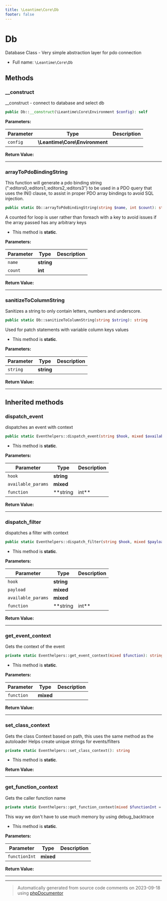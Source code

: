 ```yaml
---
title: \Leantime\Core\Db
footer: false
---
```


# Db

Database Class - Very simple abstraction layer for pdo connection



* Full name: `\Leantime\Core\Db`



## Methods

### __construct

__construct - connect to database and select db

```php
public Db::__construct(\Leantime\Core\Environment $config): self
```








**Parameters:**

| Parameter | Type | Description |
|-----------|------|-------------|
| `config` | **\Leantime\Core\Environment** |  |


**Return Value:**





---
### arrayToPdoBindingString

This function will generate a pdo binding string (":editors0,:editors1,:editors2,:editors3") to be used in a PDO
query that uses the IN() clause, to assist in proper PDO array bindings to avoid SQL injection.

```php
public static Db::arrayToPdoBindingString(string $name, int $count): string
```

A counted for loop is user rather than foreach with a key to avoid issues if the array passed has any
arbitrary keys

* This method is **static**.




**Parameters:**

| Parameter | Type | Description |
|-----------|------|-------------|
| `name` | **string** |  |
| `count` | **int** |  |


**Return Value:**





---
### sanitizeToColumnString

Sanitizes a string to only contain letters, numbers and underscore.

```php
public static Db::sanitizeToColumnString(string $string): string
```

Used for patch statements with variable column keys values

* This method is **static**.




**Parameters:**

| Parameter | Type | Description |
|-----------|------|-------------|
| `string` | **string** |  |


**Return Value:**





---


## Inherited methods

### dispatch_event

dispatches an event with context

```php
public static Eventhelpers::dispatch_event(string $hook, mixed $available_params = [], string|int $function = null): void
```



* This method is **static**.




**Parameters:**

| Parameter | Type | Description |
|-----------|------|-------------|
| `hook` | **string** |  |
| `available_params` | **mixed** |  |
| `function` | **string|int** |  |


**Return Value:**





---
### dispatch_filter

dispatches a filter with context

```php
public static Eventhelpers::dispatch_filter(string $hook, mixed $payload, mixed $available_params = [], string|int $function = null): mixed
```



* This method is **static**.




**Parameters:**

| Parameter | Type | Description |
|-----------|------|-------------|
| `hook` | **string** |  |
| `payload` | **mixed** |  |
| `available_params` | **mixed** |  |
| `function` | **string|int** |  |


**Return Value:**





---
### get_event_context

Gets the context of the event

```php
private static Eventhelpers::get_event_context(mixed $function): string
```



* This method is **static**.




**Parameters:**

| Parameter | Type | Description |
|-----------|------|-------------|
| `function` | **mixed** |  |


**Return Value:**





---
### set_class_context

Gets the class Context based on path, this uses the same method as the autoloader
Helps create unique strings for events/filters

```php
private static Eventhelpers::set_class_context(): string
```



* This method is **static**.





**Return Value:**





---
### get_function_context

Gets the caller function name

```php
private static Eventhelpers::get_function_context(mixed $functionInt = null): string
```

This way we don't have to use much memory by using debug_backtrace

* This method is **static**.




**Parameters:**

| Parameter | Type | Description |
|-----------|------|-------------|
| `functionInt` | **mixed** |  |


**Return Value:**





---


---
> Automatically generated from source code comments on 2023-09-18 using [phpDocumentor](http://www.phpdoc.org/)
